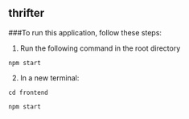 ## thrifter
###To run this application, follow these steps:

1. Run the following command in the root directory

`npm start`

2. In a new terminal:

`cd frontend`

`npm start`
